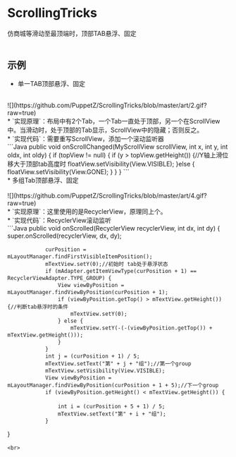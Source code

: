 # ScrollingTricks<BR>
  仿商城等滑动至最顶端时，顶部TAB悬浮、固定<BR><BR>
## 示例
* 单一TAB顶部悬浮、固定<br>
<br>
  ![](https://github.com/PuppetZ/ScrollingTricks/blob/master/art/2.gif?raw=true)<br>
  * `实现原理`：布局中有2个Tab，一个Tab一直处于顶部，另一个在ScrollView中。当滑动时，处于顶部的Tab显示，ScrollView中的隐藏；否则反之。<br>
  * `实现代码`：需要重写ScrollView，添加一个滚动监听器<br>
  ```Java
  public void onScrollChanged(MyScrollView scrollView, int x, int y, int oldx, int oldy) {
        if (topView != null) {
            if (y > topView.getHeight()) {//Y轴上滑位移大于顶部tab高度时
                floatView.setVisibility(View.VISIBLE);
            }else {
                floatView.setVisibility(View.GONE);
            }
        }
    }
    ```
    <br>
* 多组Tab顶部悬浮、固定<br>
<br>
  ![](https://github.com/PuppetZ/ScrollingTricks/blob/master/art/4.gif?raw=true)<br>
  * `实现原理`：这里使用的是RecyclerView，原理同上个。<br>
  * `实现代码`：RecyclerView滚动监听<br>
  ```Java
  public void onScrolled(RecyclerView recyclerView, int dx, int dy) {
                super.onScrolled(recyclerView, dx, dy);

                curPosition = mLayoutManager.findFirstVisibleItemPosition();
                mTextView.setY(0);//初始时 tab处于悬浮状态
                if (mAdapter.getItemViewType(curPosition + 1) == RecyclerViewAdapter.TYPE_GROUP) {
                    View viewByPosition = mLayoutManager.findViewByPosition(curPosition + 1);
                    if (viewByPosition.getTop() > mTextView.getHeight()) {//判断tab悬浮时的条件
                        mTextView.setY(0);
                    } else {
                        mTextView.setY(-(-(viewByPosition.getTop()) + mTextView.getHeight()));
                    }
                }
                int j = (curPosition + 1) / 5;
                mTextView.setText("第" + j + "组");//第一个group
                mTextView.setVisibility(View.VISIBLE);
                View viewByPosition = mLayoutManager.findViewByPosition(curPosition + 1 + 5);//下一个group
                if (viewByPosition.getHeight() < mTextView.getHeight()) {

                    int i = (curPosition + 5 + 1) / 5;
                    mTextView.setText("第" + i + "组");
                }
  }
  ```
  <br>
  
